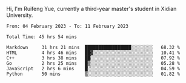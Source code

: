 Hi, I'm Ruifeng Yue, currently a third-year master's student in Xidian University.

<!--
**yrf105/yrf105** is a ✨ _special_ ✨ repository because its `README.md` (this file) appears on your GitHub profile.

Here are some ideas to get you started:

- 🔭 I’m currently working on ...
- 🌱 I’m currently learning ...
- 👯 I’m looking to collaborate on ...
- 🤔 I’m looking for help with ...
- 💬 Ask me about ...
- 📫 How to reach me: ...
- 😄 Pronouns: ...
- ⚡ Fun fact: ...
-->

<!--START_SECTION:waka-->

```text
From: 04 February 2023 - To: 11 February 2023

Total Time: 45 hrs 54 mins

Markdown     31 hrs 21 mins  █████████████████░░░░░░░░   68.32 %
HTML         4 hrs 46 mins   ██▓░░░░░░░░░░░░░░░░░░░░░░   10.41 %
C++          3 hrs 38 mins   ██░░░░░░░░░░░░░░░░░░░░░░░   07.92 %
Go           2 hrs 25 mins   █▒░░░░░░░░░░░░░░░░░░░░░░░   05.28 %
JavaScript   2 hrs 6 mins    █░░░░░░░░░░░░░░░░░░░░░░░░   04.59 %
Python       50 mins         ▒░░░░░░░░░░░░░░░░░░░░░░░░   01.82 %
```

<!--END_SECTION:waka-->
